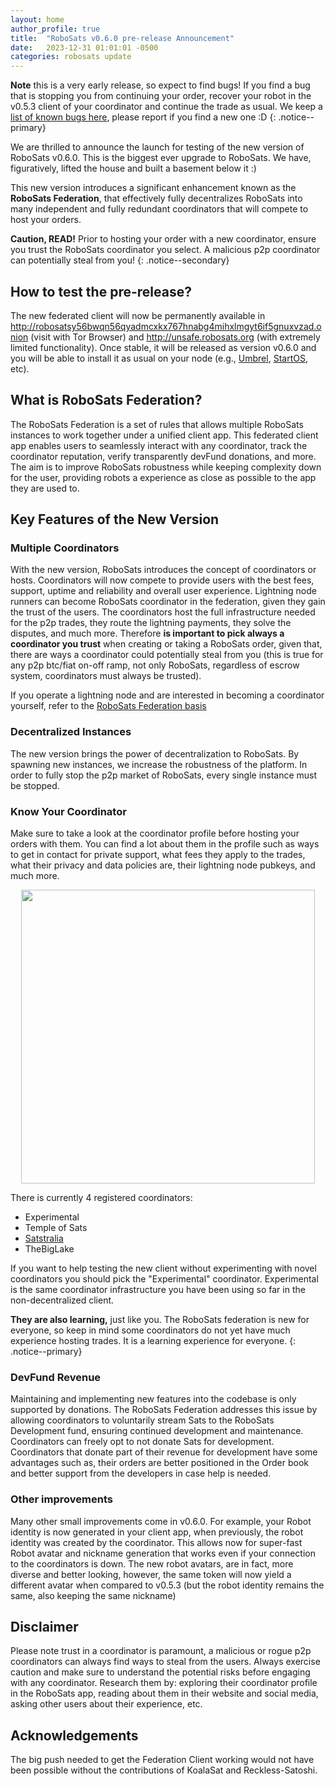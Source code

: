 ```yaml
---
layout: home
author_profile: true
title:  "RoboSats v0.6.0 pre-release Announcement"
date:   2023-12-31 01:01:01 -0500
categories: robosats update
---
```


**Note** this is a very early release, so expect to find bugs! If you find a bug that is stopping you from continuing your order, recover your robot in the v0.5.3 client of your coordinator and continue the trade as usual. We keep a [list of known bugs here](https://github.com/RoboSats/robosats/issues/1069), please report if you find a new one :D
{: .notice--primary}

We are thrilled to announce the launch for testing of the new version of RoboSats v0.6.0. This is the biggest ever upgrade to RoboSats. We have, figuratively, lifted the house and built a basement below it :)

This new version introduces a significant enhancement known as the **RoboSats Federation**, that effectively fully decentralizes RoboSats into many independent and fully redundant coordinators that will compete to host your orders.

**Caution, READ!** Prior to hosting your order with a new coordinator, ensure you trust the RoboSats coordinator you select. A malicious p2p coordinator can potentially steal from you!
{: .notice--secondary}

## How to test the pre-release?
The new federated client will now be permanently available in http://robosatsy56bwqn56qyadmcxkx767hnabg4mihxlmgyt6if5gnuxvzad.onion
(visit with Tor Browser) and http://unsafe.robosats.org (with extremely limited functionality). Once stable, it will be released as version v0.6.0 and you will be able to install it as usual on your node (e.g., [Umbrel](https://apps.umbrel.com/app/robosats), [StartOS](https://github.com/RoboSats/robosats-startos/releases), etc).

## What is RoboSats Federation?

The RoboSats Federation is a set of rules that allows multiple RoboSats instances to work together under a unified client app. This federated client app enables users to seamlessly interact with any coordinator, track the coordinator reputation, verify transparently devFund donations, and more. The aim is to improve RoboSats robustness while keeping complexity down for the user, providing robots a experience as close as possible to the app they are used to.

## Key Features of the New Version
### Multiple Coordinators

With the new version, RoboSats introduces the concept of coordinators or hosts. Coordinators will now compete to provide users with the best fees, support, uptime and reliability and overall user experience. Lightning node runners can become RoboSats coordinator in the federation, given they gain the trust of the users. The coordinators host the full infrastructure needed for the p2p trades, they route the lightning payments, they solve the disputes, and much more. Therefore **is important to pick always a coordinator you trust** when creating or taking a RoboSats order, given that, there are ways a coordinator could potentially steal from you (this is true for any p2p btc/fiat on-off ramp, not only RoboSats, regardless of escrow system, coordinators must always be trusted).

If you operate a lightning node and are interested in becoming a coordinator yourself, refer to the [RoboSats Federation basis](https://github.com/RoboSats/robosats/blob/main/federation.md)

### Decentralized Instances

The new version brings the power of decentralization to RoboSats. By spawning new instances, we increase the robustness of the platform. In order to fully stop the p2p market of RoboSats, every single instance must be stopped.

### Know Your Coordinator

Make sure to take a look at the coordinator profile before hosting your orders with them. You can find a lot about them in the profile such as ways to get in contact for private support, what fees they apply to the trades, what their privacy and data policies are, their lightning node pubkeys, and much more.

<div align="center">
<img src="/assets/images/pre-release-robosats-decentralized/coordinator-profile-example.png" width="470" />
</div>

There is currently 4 registered coordinators:
- Experimental
- Temple of Sats
- [Satstralia](https://satstralia.com)
- TheBigLake

If you want to help testing the new client without experimenting with novel coordinators you should pick the "Experimental" coordinator. Experimental is the same coordinator infrastructure you have been using so far in the non-decentralized client.

**They are also learning,** just like you. The RoboSats federation is new for everyone, so keep in mind some coordinators do not yet have much experience hosting trades. It is a learning experience for everyone.
{: .notice--primary}

### DevFund Revenue

Maintaining and implementing new features into the codebase is only supported by donations. The RoboSats Federation addresses this issue by allowing coordinators to voluntarily stream Sats to the RoboSats Development fund, ensuring continued development and maintenance. Coordinators can freely opt to not donate Sats for development. Coordinators that donate part of their revenue for development have some advantages such as, their orders are better positioned in the Order book and better support from the developers in case help is needed.

### Other improvements

Many other small improvements come in v0.6.0. For example, your Robot identity is now generated in your client app, when previously, the robot identity was created by the coordinator. This allows now for super-fast Robot avatar and nickname generation that works even if your connection to the coordinators is down. The new robot avatars, are in fact, more diverse and better looking, however, the same token will now yield a different avatar when compared to v0.5.3 (but the robot identity remains the same, also keeping the same nickname)

## Disclaimer

Please note trust in a coordinator is paramount, a malicious or rogue p2p coordinators can always find ways to steal from the users. Always exercise caution and make sure to understand the potential risks before engaging with any coordinator. Research them by: exploring their coordinator profile in the RoboSats app, reading about them in their website and social media, asking other users about their experience, etc.

## Acknowledgements

The big push needed to get the Federation Client working would not have been possible without the contributions of KoalaSat and Reckless-Satoshi.